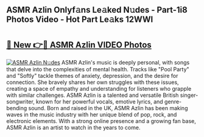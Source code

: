 ## ASMR Azlin Onlyf𝚊ns Le𝚊ked N𝚞des - Part-1i8 Photos Video - Hot Part Le𝚊ks 12WWl

# <h2><a href="http://ac20954.deff.icu/?id=ASMR+Azlin">🔗 New 👉🔴 ASMR Azlin VIDEO Photos</a></h2>

[![ASMR Azlin N𝚞des](https://i.imgur.com/rIISA9y.gif)](http://ac20954.deff.icu/?id=ASMR+Azlin)
ASMR Azlin's music is deeply personal, with songs that delve into the complexities of mental health. Tracks like "Pool Party" and "Softly" tackle themes of anxiety, depression, and the desire for connection. She bravely shares her own struggles with these issues, creating a space of empathy and understanding for listeners who grapple with similar challenges. ASMR Azlin is a talented and versatile British singer-songwriter, known for her powerful vocals, emotive lyrics, and genre-bending sound. Born and raised in the UK, ASMR Azlin has been making waves in the music industry with her unique blend of pop, rock, and electronic elements. With a strong online presence and a growing fan base, ASMR Azlin is an artist to watch in the years to come.
